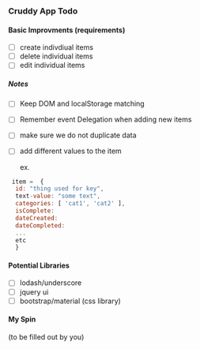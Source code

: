 ### Cruddy App Todo

#### Basic Improvments (requirements)

- [ ] create indivdiual items
- [ ] delete individual items
- [ ] edit individual items

##### Notes
- [ ] Keep DOM and localStorage matching 
- [ ] Remember event Delegation when adding new items
- [ ] make sure we do not duplicate data
- [ ] add different values to the item

  ex.
```javascript
 item =  {
  id: "thing used for key",
  text-value: "some text",
  categories: [ 'cat1', 'cat2' ],
  isComplete:
  dateCreated:
  dateCompleted:
  ...
  etc
  }
```

#### Potential Libraries
- [ ] lodash/underscore
- [ ] jquery ui
- [ ] bootstrap/material (css library)

#### My Spin
(to be filled out by you)
